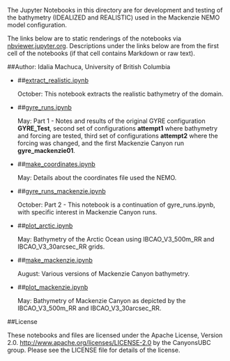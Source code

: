 The Jupyter Notebooks in this directory are for development and testing of
the bathymetry (IDEALIZED and REALISTIC) used in the Mackenzie NEMO model configuration.

The links below are to static renderings of the notebooks via
[nbviewer.jupyter.org](http://nbviewer.jupyter.org/).
Descriptions under the links below are from the first cell of the notebooks
(if that cell contains Markdown or raw text).

##Author: Idalia Machuca, University of British Columbia

* ##[extract_realistic.ipynb](http://nbviewer.jupyter.org/urls/bitbucket.org/CanyonsUBC/mackenzie_canyon/raw/tip/bathymetry/notebooks/extract_realistic.ipynb)  
    
    October: This notebook extracts the realistic bathymetry of the domain.  
  
* ##[gyre_runs.ipynb](http://nbviewer.jupyter.org/urls/bitbucket.org/CanyonsUBC/mackenzie_canyon/raw/tip/bathymetry/notebooks/gyre_runs.ipynb)  
    
    May: Part 1 - Notes and results of the original GYRE configuration **GYRE_Test**, second set of configurations **attempt1** where bathymetry and forcing are tested, third set of configurations **attempt2** where the forcing was changed, and the first Mackenzie Canyon run **gyre_mackenzie01**.  
 
* ##[make_coordinates.ipynb](http://nbviewer.jupyter.org/urls/bitbucket.org/CanyonsUBC/mackenzie_canyon/raw/tip/bathymetry/notebooks/make_coordinates.ipynb)  
    
    May: Details about the coordinates file used the NEMO.  

* ##[gyre_runs_mackenzie.ipynb](http://nbviewer.jupyter.org/urls/bitbucket.org/CanyonsUBC/mackenzie_canyon/raw/tip/bathymetry/notebooks/gyre_runs_mackenzie.ipynb)  
    
    October: Part 2 - This notebook is a continuation of gyre_runs.ipynb, with specific interest in Mackenzie Canyon runs.  
    
* ##[plot_arctic.ipynb](http://nbviewer.jupyter.org/urls/bitbucket.org/CanyonsUBC/mackenzie_canyon/raw/tip/bathymetry/notebooks/plot_arctic.ipynb)  
    
    May: Bathymetry of the Arctic Ocean using IBCAO_V3_500m_RR and IBCAO_V3_30arcsec_RR grids.  

* ##[make_mackenzie.ipynb](http://nbviewer.jupyter.org/urls/bitbucket.org/CanyonsUBC/mackenzie_canyon/raw/tip/bathymetry/notebooks/make_mackenzie.ipynb)  
    
    August: Various versions of Mackenzie Canyon bathymetry.  

* ##[plot_mackenzie.ipynb](http://nbviewer.jupyter.org/urls/bitbucket.org/CanyonsUBC/mackenzie_canyon/raw/tip/bathymetry/notebooks/plot_mackenzie.ipynb)  
    
    May: Bathymetry of Mackenzie Canyon as depicted by the IBCAO_V3_500m_RR and IBCAO_V3_30arcsec_RR.  
    

##License

These notebooks and files are licensed under the Apache License, Version 2.0.
http://www.apache.org/licenses/LICENSE-2.0 by the CanyonsUBC group.
Please see the LICENSE file for details of the license.
